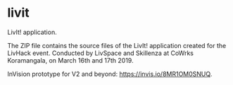 # livit
LivIt! application.

The ZIP file contains the source files of the LivIt! application created for the LivHack event.
Conducted by LivSpace and Skillenza at CoWrks Koramangala, on March 16th and 17th 2019.

InVision prototype for V2 and beyond: https://invis.io/8MR1OM0SNUQ.
